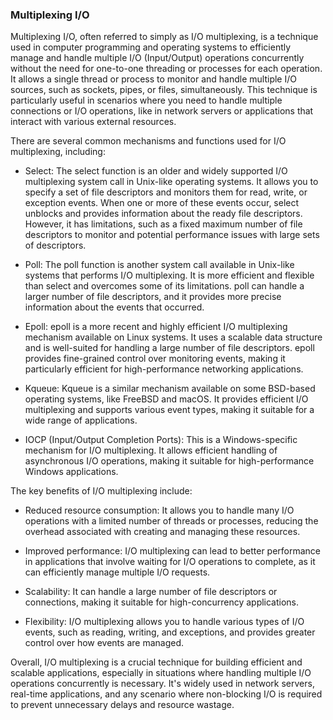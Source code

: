 ### Multiplexing I/O

Multiplexing I/O, often referred to simply as I/O multiplexing, is a technique used in computer programming and operating systems to efficiently manage and handle multiple I/O (Input/Output) operations concurrently without the need for one-to-one threading or processes for each operation. It allows a single thread or process to monitor and handle multiple I/O sources, such as sockets, pipes, or files, simultaneously. This technique is particularly useful in scenarios where you need to handle multiple connections or I/O operations, like in network servers or applications that interact with various external resources.

There are several common mechanisms and functions used for I/O multiplexing, including:

- Select: The select function is an older and widely supported I/O multiplexing system call in Unix-like operating systems. It allows you to specify a set of file descriptors and monitors them for read, write, or exception events. When one or more of these events occur, select unblocks and provides information about the ready file descriptors. However, it has limitations, such as a fixed maximum number of file descriptors to monitor and potential performance issues with large sets of descriptors.

- Poll: The poll function is another system call available in Unix-like systems that performs I/O multiplexing. It is more efficient and flexible than select and overcomes some of its limitations. poll can handle a larger number of file descriptors, and it provides more precise information about the events that occurred.

- Epoll: epoll is a more recent and highly efficient I/O multiplexing mechanism available on Linux systems. It uses a scalable data structure and is well-suited for handling a large number of file descriptors. epoll provides fine-grained control over monitoring events, making it particularly efficient for high-performance networking applications.

- Kqueue: Kqueue is a similar mechanism available on some BSD-based operating systems, like FreeBSD and macOS. It provides efficient I/O multiplexing and supports various event types, making it suitable for a wide range of applications.

- IOCP (Input/Output Completion Ports): This is a Windows-specific mechanism for I/O multiplexing. It allows efficient handling of asynchronous I/O operations, making it suitable for high-performance Windows applications.

The key benefits of I/O multiplexing include:

- Reduced resource consumption: It allows you to handle many I/O operations with a limited number of threads or processes, reducing the overhead associated with creating and managing these resources.

- Improved performance: I/O multiplexing can lead to better performance in applications that involve waiting for I/O operations to complete, as it can efficiently manage multiple I/O requests.

- Scalability: It can handle a large number of file descriptors or connections, making it suitable for high-concurrency applications.

- Flexibility: I/O multiplexing allows you to handle various types of I/O events, such as reading, writing, and exceptions, and provides greater control over how events are managed.

Overall, I/O multiplexing is a crucial technique for building efficient and scalable applications, especially in situations where handling multiple I/O operations concurrently is necessary. It's widely used in network servers, real-time applications, and any scenario where non-blocking I/O is required to prevent unnecessary delays and resource wastage.